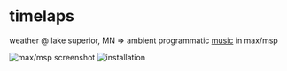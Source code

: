 # timelaps

weather @ lake superior, MN => ambient programmatic [music](https://soundcloud.com/wkd1/sets/lakeforms-tests) in max/msp


![max/msp screenshot](http://wtkd.info/images/timelaps/max.png)
![installation](http://wtkd.info/images/timelaps/installation1.jpg)
